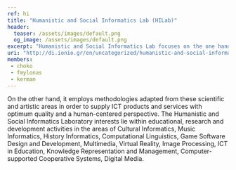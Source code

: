 ```yaml
---
ref: hi
title: "Humanistic and Social Informatics Lab (HILab)"
header:
  teaser: /assets/images/default.png
  og_image: /assets/images/default.png
excerpt: "Humanistic and Social Informatics Lab focuses on the one hand on the application of ICT to the extraction, representation and processing of humanistic and social data that is derived from the respective scientific and artistic areas, like Psychology, Linguistics, History, Archaeology, Philosophy, Anthropology, Social Studies, Music and Arts."
uri: "http://di.ionio.gr/en/uncategorized/humanistic-and-social-informatics-lab-hilab-2/hilab"
members:
 - choko
 - fmylonas
 - kerman
---
```


On the other hand, it employs methodologies adapted from these scientific and artistic areas in order to supply ICT products and services with optimum quality and a human-centered perspective. The Humanistic and Social Informatics Laboratory interests lie within educational, research and development activities in the areas of Cultural Informatics, Music Informatics, History Informatics, Computational Linguistics, Game Software Design and Development, Multimedia, Virtual Reality, Image Processing, ICT in Education, Knowledge Representation and Management, Computer-supported Cooperative Systems, Digital Media.
